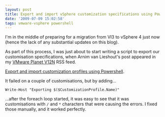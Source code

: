 ```yaml
---
layout: post
title: Export and import vSphere customization specifications using PowerShell
date: '2009-07-09 15:02:58'
tags: vmware-vsphere powershell
---
```



I'm in the middle of preparing for a migration from VI3 to vSphere 4 just now (hence the lack of any substantial updates on this blog).

As part of this process, I was just about to start writing  a script to export our customisation specifications, when Arnim van Lieshout's post appeared in my [VMware Planet V12N](http://www.vmware.com/vmtn/planet/v12n/) RSS feed.

[Export and import customization profiles using Powershell](http://www.van-lieshout.com/2009/07/export-and-import-customization-profiles-using-powershell/).

It failed on a couple of customisations, but by adding...

`Write-Host "Exporting $($CustomizationProfile.Name)"`

...after the foreach loop started, it was easy to see that it was customisations with `/` and `*` characters that were causing the errors. I fixed those manually, and it worked perfectly.